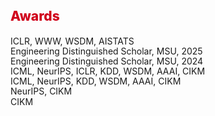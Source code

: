 

<h1 id="awards"></h1>

<h2 style="color: #d0021b; font-weight: 800; margin: 40px 0 20px;">Awards</h2>

<div style="margin: 0 0 10px 0; padding: 0; line-height: 1.15;">

  <div style="margin: 0; padding: 0;"> ICLR, WWW, WSDM, AISTATS</div>



  <div style="margin: 0; padding: 0;"> Engineering Distinguished Scholar, MSU, 2025 </div>
  <div style="margin: 0; padding: 0;"> Engineering Distinguished Scholar, MSU, 2024 </div>
  <div style="margin: 0; padding: 0;"> ICML, NeurIPS, ICLR, KDD, WSDM, AAAI, CIKM</div>
  <div style="margin: 0; padding: 0;"> ICML, NeurIPS, KDD, WSDM, AAAI, CIKM</div>
  <div style="margin: 0; padding: 0;"> NeurIPS, CIKM</div>
  <div style="margin: 0; padding: 0;"> CIKM</div>

</div>

